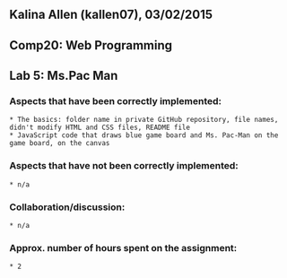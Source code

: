 Kalina Allen (kallen07), 03/02/2015
-----------------------------------
Comp20: Web Programming
------------------------
Lab 5: Ms.Pac Man
------------------

### Aspects that have been correctly implemented:
	* The basics: folder name in private GitHub repository, file names, didn't modify HTML and CSS files, README file
	* JavaScript code that draws blue game board and Ms. Pac-Man on the game board, on the canvas

### Aspects that have not been correctly implemented:
	* n/a

### Collaboration/discussion:
	* n/a

### Approx. number of hours spent on the assignment:
	* 2
